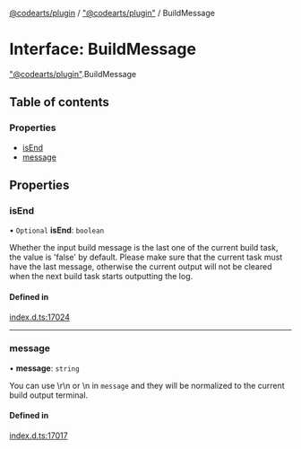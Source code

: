 [@codearts/plugin](../README.md) / ["@codearts/plugin"](../modules/_codearts_plugin_.md) / BuildMessage

# Interface: BuildMessage

["@codearts/plugin"](../modules/_codearts_plugin_.md).BuildMessage

## Table of contents

### Properties

- [isEnd](codearts_plugin_.BuildMessage.md#isend)
- [message](codearts_plugin_.BuildMessage.md#message)

## Properties

### isEnd

• `Optional` **isEnd**: `boolean`

Whether the input build message is the last one of the current build task, the value is 'false' by default.
Please make sure that the current task must have the last message,
otherwise the current output will not be cleared when the next build task starts outputting the log.

#### Defined in

[index.d.ts:17024](https://github.com/xyz-fish/cloudide-plugin-api/blob/9927cd6/index.d.ts#L17024)

___

### message

• **message**: `string`

You can use \r\n or \n in `message` and they will be normalized to the current build output terminal.

#### Defined in

[index.d.ts:17017](https://github.com/xyz-fish/cloudide-plugin-api/blob/9927cd6/index.d.ts#L17017)
